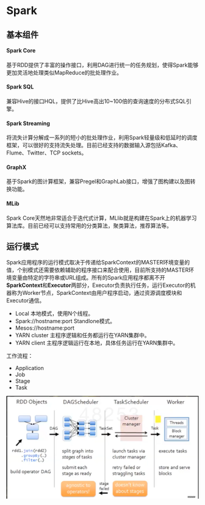 # Spark

## 基本组件

#### Spark Core

基于RDD提供了丰富的操作接口，利用DAG进行统一的任务规划，使得Spark能够更加灵活地处理类似MapReduce的批处理作业。

#### Spark SQL

兼容Hive的接口HQL，提供了比Hive高出10~100倍的查询速度的分布式SQL引擎。

#### Spark Streaming

将流失计算分解成一系列的短小的批处理作业，利用Spark轻量级和低延时的调度框架，可以很好的支持流失处理。目前已经支持的数据输入源包括Kafka、Flume、Twitter、TCP sockets。

#### GraphX

基于Spark的图计算框架，兼容Pregel和GraphLab接口，增强了图构建以及图转换功能。

#### MLib

Spark Core天然地非常适合于迭代式计算，MLlib就是构建在Spark上的机器学习算法库。目前已经可以支持常用的分类算法，聚类算法，推荐算法等。

## 运行模式

Spark应用程序的运行模式取决于传递给SparkContext的MASTER环境变量的值，个别模式还需要依赖辅助的程序接口来配合使用，目前所支持的MASTER环境变量由特定的字符串或URL组成。所有的Spark应用程序都离不开**SparkContext**和**Executor**两部分，Executor负责执行任务，运行Executor的机器称为Worker节点，SparkContext由用户程序启动，通过资源调度模块和Executor通信。

- Local 本地模式，使用N个线程。
- Spark://hostname:port  Standlone模式。
- Mesos://hostname:port 
- YARN cluster 主程序逻辑和任务都运行在YARN集群中。
- YARN client 主程序逻辑运行在本地，具体任务运行在YARN集群中。

工作流程：

- Application
- Job
- Stage
- Task

![](./images/1.png)

